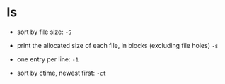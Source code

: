 # ls

- sort by file size:
`-S`

- print the allocated size of each file, in blocks (excluding file holes)
`-s`

- one entry per line:
`-1`

- sort by ctime, newest first:
`-ct`
